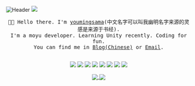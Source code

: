![Header](https://capsule-render.vercel.app/api?type=Waving&color=timeGradient&height=200&animation=fadeIn&section=header&text=youmingsama&fontSize=60)
![](https://cdn.jsdelivr.net/gh/imnekoda/pivcgame@main/img/2233.gif)


<p align="center">
  <samp>👋🏻 Hello there. I'm <a href="https://github.com/youmingsama" target="_blank" rel="noopener">youmingsama</a>(中文名字可以叫我幽明名字来源的灵感是来源于书经).<br />I'm a moyu developer. Learning Unity recently. Coding for fun.<br />You can find me in <a href="https://youmingsama.cn" target="_blank" rel="noopener">Blog(Chinese)</a> or <a href="mailto:FLDYSYMhahaha229@outlook.com" target="_blank" rel="noopener">Email</a>. </samp>
  <br />
  <br />
   
   
<!-- <p align="center">
  <samp>My Language and tools:</samp>
</p> -->

<div align="center">
  <img src="https://img.shields.io/badge/Debian-CE0058?style=flat-square&logo=Debian&logoColor=white" />
  <img src="https://img.shields.io/badge/Golang-00ADD8?style=flat-square&logo=Go&logoColor=white" />
  <img src="https://img.shields.io/badge/Docker-2496ED?style=flat-square&logo=Docker&logoColor=white" />
  <img src="https://img.shields.io/badge/Visual_Studio_Code-007ACC?style=flat-square&logo=Visual-Studio-Code&logoColor=white" />
  <img src="https://img.shields.io/badge/Kubernetes-326CE5?style=flat-square&logo=Kubernetes&logoColor=white" />
  <img src="https://img.shields.io/badge/Xcode-147EFB?style=flat-square&logo=Xcode&logoColor=white" />
  <img src="https://img.shields.io/badge/Swift-FA7343?style=flat-square&logo=Swift&logoColor=white" />
  <img src="https://img.shields.io/badge/Neovim-57A143?style=flat-square&logo=Neovim&logoColor=white" />
</div>

<!-- <p align="center">
  <samp>Contact me:</samp>
</p> -->

<p align="center">
<a href="https://github.com/anuraghazra/github-readme-stats">
    <img align="center" src="https://github-readme-stats.vercel.app/api/top-langs/?username=youmingsama&bg_color=30,e55d87,5fc3e4&title_color=ffffff&icon_color=ffffff&text_color=ffffff&langs_count=8&hide=c,html,css,vue,gap,dockerfile,javascript,gap%2B%2B&hide_title=false" />
</a>
<a href="https://github.com/anuraghazra/github-readme-stats">
    <img align="center" src="https://github-readme-stats.vercel.app/api?username=youmingsama&show_icons=true&bg_color=30,e55d87,5fc3e4&title_color=ffffff&icon_color=ffffff&text_color=ffffff&line_height=27&hide_title=false" />
</a>
</p>

